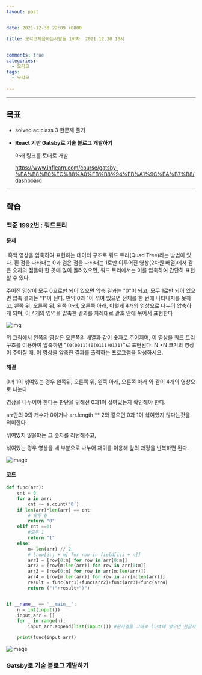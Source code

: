 ```yaml
---
layout: post


date: 2021-12-30 22:09 +0800

title: 모각코처음하는사람들 1회차  2021.12.30 10시

  
comments: true
categories: 
  - 모각코
tags: 
  - 모각코
  
---
```




---

## 목표

- solved.ac class 3 한문제 풀기

- **React 기반 Gatsby로 기술 블로그 개발하기**

  아래 링크를 토대로 개발

  https://www.inflearn.com/course/gatsby-%EA%B8%B0%EC%88%A0%EB%B8%94%EB%A1%9C%EA%B7%B8/dashboard



---

## 학습

### 백준 1992번 : 쿼드트리



#### 문제

​	흑백 영상을 압축하여 표현하는 데이터 구조로 쿼드 트리(Quad Tree)라는 방법이 있다. 흰 점을 나타내는 0과 검은 점을 나타내는 1로만 이루어진 영상(2차원 배열)에서 같은 숫자의 점들이 한 곳에 많이 몰려있으면, 쿼드 트리에서는 이를 압축하여 간단히 표현할 수 있다.

주어진 영상이 모두 0으로만 되어 있으면 압축 결과는 "0"이 되고, 모두 1로만 되어 있으면 압축 결과는 "1"이 된다. 만약 0과 1이 섞여 있으면 전체를 한 번에 나타내지를 못하고, 왼쪽 위, 오른쪽 위, 왼쪽 아래, 오른쪽 아래, 이렇게 4개의 영상으로 나누어 압축하게 되며, 이 4개의 영역을 압축한 결과를 차례대로 괄호 안에 묶어서 표현한다

![img](https://www.acmicpc.net/JudgeOnline/upload/201007/qq.png)

위 그림에서 왼쪽의 영상은 오른쪽의 배열과 같이 숫자로 주어지며, 이 영상을 쿼드 트리 구조를 이용하여 압축하면 "`(0(0011)(0(0111)01)1)`"로 표현된다. N ×N 크기의 영상이 주어질 때, 이 영상을 압축한 결과를 출력하는 프로그램을 작성하시오.



#### 해결

0과 1이 섞여있는 경우 왼쪽위, 오른쪽 위, 왼쪽 아래, 오른쪽 아래 와 같이 4개의 영상으로 나눈다. 

영상을 나누어야 한다는 판단을 위해선 0과1이 섞여있는지 확인해야 한다. 

arr안의 0의 개수가 0이거나 arr.length ** 2와 같으면 0과 1이 섞여있지 않다는것을 의미한다. 

섞여있지 않을떄는 그 숫자를 리턴해주고,

섞여있는 경우 영상을 네 부분으로 나누어 재귀를 이용해 앞의 과정을 반복하면 된다. 

![image](https://user-images.githubusercontent.com/49177223/147750730-28c875ee-3764-467e-8024-120081aafef4.png)

#### 코드

```py
def func(arr):
    cnt = 0
    for a in arr:
        cnt += a.count('0')
    if len(arr)*len(arr) == cnt:
        # 모두 0
        return "0"
    elif cnt ==0:
        #모두 1
        return "1"
    else:
        m= len(arr) // 2
        # [row[j:j + m] for row in field[i:i + n]]
        arr1 = [row[0:m] for row in arr[0:m]]
        arr2 = [row[m:len(arr)] for row in arr[0:m]]
        arr3 = [row[0:m] for row in arr[m:len(arr)]]
        arr4 = [row[m:len(arr)] for row in arr[m:len(arr)]]
        result = func(arr1)+func(arr2)+func(arr3)+func(arr4)
        return ("("+result+")")


if __name__ == '__main__':
    n = int(input())
    input_arr = []
    for _ in range(n):
        input_arr.append(list(input())) #문자열을 그대로 list에 넣으면 한글자씩 분리되어서 넣어진다.

    print(func(input_arr))
```



![image](https://user-images.githubusercontent.com/49177223/147750249-fcb81281-0c27-428a-97d5-3a3635f2afc8.png)



### Gatsby로 기술 블로그 개발하기

